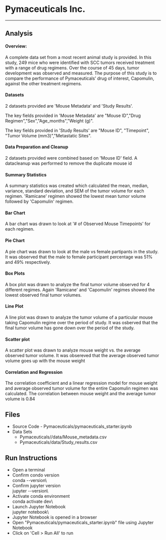 # Pymaceuticals Inc.
--------------------------------

## Analysis

#### Overview:
A complete data set from a most recent animal study is provided. 
In this study, 249 mice who were identified with SCC tumors received treatment with a range of drug regimens. Over the course of 45 days, tumor development was observed and measured. 
The purpose of this study is to compare the performance of Pymaceuticals’ drug of interest, Capomulin, against the other treatment regimens.

#### Datasets
2 datasets provided are 'Mouse Metadata' and 'Study Results'.

The key fields provided in 'Mouse Metadata' are "Mouse ID","Drug Regimen","Sex","Age_months","Weight (g)".

The key fields provided in 'Study Results' are "Mouse ID", "Timepoint", "Tumor Volume (mm3)","Metastatic Sites".

#### Data Preparation and Cleanup
2 datasets provided were combined based on 'Mouse ID' field.
A datacleanup was performed to remove the duplicate mouse id

#### Summary Statistics
A summary statistics was created which calculated the mean, median, variance, standard deviation, and SEM of the tumor volume for each regimen. 'Ramicane' regimen showed the lowest mean tumor volume followed by 'Capomulin' regimen.

#### Bar Chart
A bar chart was drawn to look at '# of Observed Mouse Timepoints' for each regimen. 

#### Pie Chart
A pie chart was drawn to look at the male vs female partipants in the study. It was observed that the male to female participant percentage was 51% and 49% respectively.

#### Box Plots
A box plot was drawn to analyze the final tumor volume observed for 4 different regimes. Again 'Ramicane' and 'Capomulin' regimes showed the lowest observed final tumor volumes.

#### Line Plot
A line plot was drawn to analyze the tumor volume of a particular mouse taking Capomulin regime over the period of study. It was osberved that the final tumor volume has gone down over the period of the study.

#### Scatter plot
A scatter plot was drawn to analyze mouse weight vs. the average observed tumor volume. It was obsereved that the average observed tumor volume goes up with the mouse weight

#### Correlation and Regression
The correlation coefficient and a linear regression model for mouse weight and average observed tumor volume for the entire Capomulin regimen was calculated.
The correlation between mouse weight and the average tumor volume is 0.84

## Files
* Source Code - Pymaceuticals/pymaceuticals_starter.ipynb
* Data Sets
  *   Pymaceuticals//data/Mouse_metadata.csv
  *   Pymaceuticals/data/Study_results.csv

## Run Instructions
* Open a terminal
* Confirm condo version\
  conda --version\
* Confirm jupyter version\
  jupyter --version\
* Activate conda environment\
  conda activate dev\
* Launch Jupyter Notebook\
  jupyter notebook\
* Jupyter Notebook is opened in a browser
* Open "Pymaceuticals/pymaceuticals_starter.ipynb" file using Jupyter Notebook
* Click on 'Cell > Run All' to run

